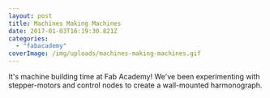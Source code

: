 ```yaml
---
layout: post
title: Machines Making Machines
date: 2017-01-03T16:19:30.821Z
categories:
  - "fabacademy"
coverImage: /img/uploads/machines-making-machines.gif
---
```


It's machine building time at Fab Academy! We've been experimenting with stepper-motors and control nodes to create a wall-mounted harmonograph.
